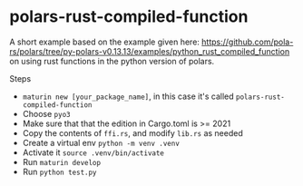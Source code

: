 # polars-rust-compiled-function

A short example based on the example given here: https://github.com/pola-rs/polars/tree/py-polars-v0.13.13/examples/python_rust_compiled_function
on using rust functions in the python version of polars.

Steps
* `maturin new [your_package_name]`, in this case it's called `polars-rust-compiled-function`
* Choose `pyo3`
* Make sure that that the edition in Cargo.toml is >= 2021
* Copy the contents of `ffi.rs`, and modify `lib.rs` as needed
* Create a virtual env `python -m venv .venv`
* Activate it `source .venv/bin/activate`
* Run `maturin develop`
* Run `python test.py`
